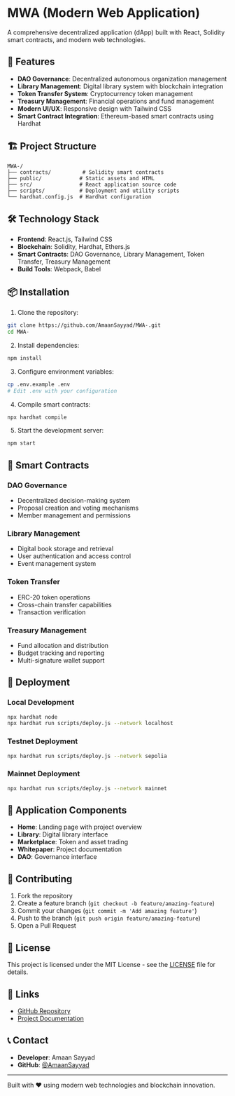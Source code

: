 # MWA (Modern Web Application)

A comprehensive decentralized application (dApp) built with React, Solidity smart contracts, and modern web technologies.

## 🚀 Features

- **DAO Governance**: Decentralized autonomous organization management
- **Library Management**: Digital library system with blockchain integration
- **Token Transfer System**: Cryptocurrency token management
- **Treasury Management**: Financial operations and fund management
- **Modern UI/UX**: Responsive design with Tailwind CSS
- **Smart Contract Integration**: Ethereum-based smart contracts using Hardhat

## 🏗️ Project Structure

```
MWA-/
├── contracts/          # Solidity smart contracts
├── public/            # Static assets and HTML
├── src/               # React application source code
├── scripts/           # Deployment and utility scripts
└── hardhat.config.js  # Hardhat configuration
```

## 🛠️ Technology Stack

- **Frontend**: React.js, Tailwind CSS
- **Blockchain**: Solidity, Hardhat, Ethers.js
- **Smart Contracts**: DAO Governance, Library Management, Token Transfer, Treasury Management
- **Build Tools**: Webpack, Babel

## 📦 Installation

1. Clone the repository:
```bash
git clone https://github.com/AmaanSayyad/MWA-.git
cd MWA-
```

2. Install dependencies:
```bash
npm install
```

3. Configure environment variables:
```bash
cp .env.example .env
# Edit .env with your configuration
```

4. Compile smart contracts:
```bash
npx hardhat compile
```

5. Start the development server:
```bash
npm start
```

## 🔧 Smart Contracts

### DAO Governance
- Decentralized decision-making system
- Proposal creation and voting mechanisms
- Member management and permissions

### Library Management
- Digital book storage and retrieval
- User authentication and access control
- Event management system

### Token Transfer
- ERC-20 token operations
- Cross-chain transfer capabilities
- Transaction verification

### Treasury Management
- Fund allocation and distribution
- Budget tracking and reporting
- Multi-signature wallet support

## 🚀 Deployment

### Local Development
```bash
npx hardhat node
npx hardhat run scripts/deploy.js --network localhost
```

### Testnet Deployment
```bash
npx hardhat run scripts/deploy.js --network sepolia
```

### Mainnet Deployment
```bash
npx hardhat run scripts/deploy.js --network mainnet
```

## 📱 Application Components

- **Home**: Landing page with project overview
- **Library**: Digital library interface
- **Marketplace**: Token and asset trading
- **Whitepaper**: Project documentation
- **DAO**: Governance interface

## 🤝 Contributing

1. Fork the repository
2. Create a feature branch (`git checkout -b feature/amazing-feature`)
3. Commit your changes (`git commit -m 'Add amazing feature'`)
4. Push to the branch (`git push origin feature/amazing-feature`)
5. Open a Pull Request

## 📄 License

This project is licensed under the MIT License - see the [LICENSE](LICENSE) file for details.

## 🔗 Links

- [GitHub Repository](https://github.com/AmaanSayyad/MWA-)
- [Project Documentation](https://github.com/AmaanSayyad/MWA-/wiki)

## 📞 Contact

- **Developer**: Amaan Sayyad
- **GitHub**: [@AmaanSayyad](https://github.com/AmaanSayyad)

---

Built with ❤️ using modern web technologies and blockchain innovation.

